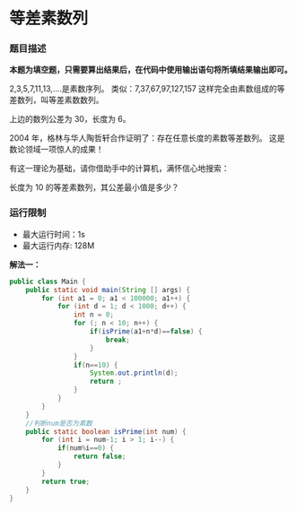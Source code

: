 # 等差素数列

### 题目描述

**本题为填空题，只需要算出结果后，在代码中使用输出语句将所填结果输出即可。**

2,3,5,7,11,13,....是素数序列。 类似：7,37,67,97,127,157 这样完全由素数组成的等差数列，叫等差素数数列。

上边的数列公差为 30，长度为 6。

2004 年，格林与华人陶哲轩合作证明了：存在任意长度的素数等差数列。 这是数论领域一项惊人的成果！

有这一理论为基础，请你借助手中的计算机，满怀信心地搜索：

长度为 10 的等差素数列，其公差最小值是多少？

### 运行限制

- 最大运行时间：1s
- 最大运行内存: 128M

**解法一：**

```java
public class Main {
	public static void main(String [] args) {
        for (int a1 = 0; a1 < 100000; a1++) {
            for (int d = 1; d < 1000; d++) {
                int n = 0;
                for (; n < 10; n++) {
                    if(isPrime(a1+n*d)==false) {
                        break;
                    }
                }
                if(n==10) {
                    System.out.println(d);
                    return ;
                }
            }
        }    
    }
    //判断num是否为素数
    public static boolean isPrime(int num) {
        for (int i = num-1; i > 1; i--) {
            if(num%i==0) {
                return false;
            }
        }
        return true;
    }
}
```
